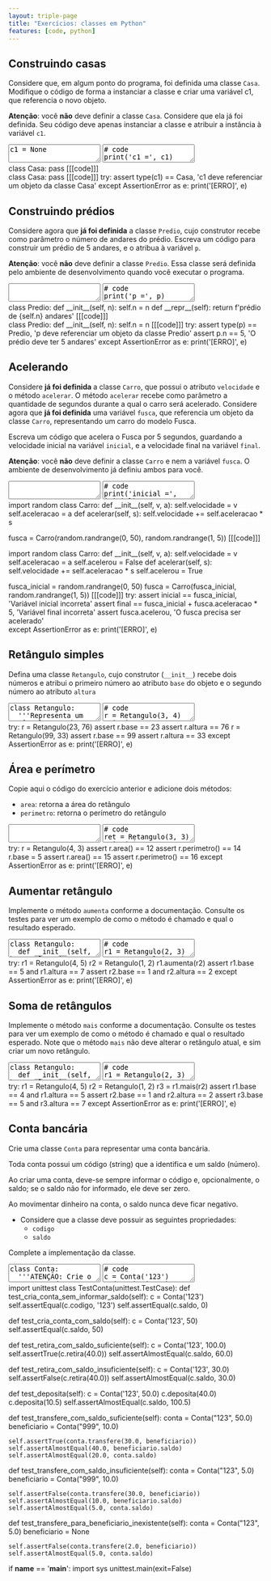 ```yaml
---
layout: triple-page
title: "Exercícios: classes em Python"
features: [code, python]
---
```


## Construindo casas

Considere que, em algum ponto do programa, foi definida uma classe `Casa`. Modifique o código de forma a instanciar a classe e criar uma variável c1, que referencia o novo objeto.

**Atenção**: você **não** deve definir a classe `Casa`. Considere que ela já foi definida. Seu código deve apenas instanciar a classe e atribuir a instância à variável `c1`.

<textarea class="code lang-python">
c1 = None
</textarea>

<textarea class="stdin">
# code
print('c1 =', c1)
</textarea>

<div class="runtemplate">
class Casa:
  pass
[[[code]]]
</div>

<div class="testcode">
class Casa:
  pass
[[[code]]]
try:
  assert type(c1) == Casa, 'c1 deve referenciar um objeto da classe Casa'
except AssertionError as e:
  print('[ERRO]', e)
</div>

## Construindo prédios

Considere agora que **já foi definida** a classe `Predio`, cujo construtor recebe como parâmetro o número de andares do prédio. Escreva um código para construir um prédio de 5 andares, e o atribua à variável `p`.

**Atenção**: você **não** deve definir a classe `Predio`. Essa classe será definida pelo ambiente de desenvolvimento quando você executar o programa.

<textarea class="code lang-python">
</textarea>

<textarea class="stdin">
# code
print('p =', p)
</textarea>

<div class="runtemplate">
class Predio:
  def __init__(self, n):
    self.n = n
  def __repr__(self):
    return f'prédio de {self.n} andares'
[[[code]]]
</div>

<div class="testcode">
class Predio:
  def __init__(self, n):
    self.n = n
[[[code]]]
try:
  assert type(p) == Predio, 'p deve referenciar um objeto da classe Predio'
  assert p.n == 5, 'O prédio deve ter 5 andares'
except AssertionError as e:
  print('[ERRO]', e)
</div>

## Acelerando

Considere **já foi definida** a classe `Carro`, que possui o atributo `velocidade` e o método `acelerar`. O método `acelerar` recebe como parâmetro a quantidade de segundos durante a qual o carro será acelerado. Considere agora que **já foi definida** uma variável `fusca`, que referencia um objeto da classe `Carro`, representando um carro do modelo Fusca.

Escreva um código que acelera o Fusca por 5 segundos, guardando a velocidade inicial na variável `inicial`, e a velocidade final na variável `final`.

**Atenção**: você **não** deve definir a classe `Carro` e nem a variável `fusca`. O ambiente de desenvolvimento já definiu ambos para você.

<textarea class="code lang-python">
</textarea>

<textarea class="stdin">
# code
print('inicial =', inicial)
print('final =', final)
</textarea>

<div class="runtemplate">
import random
class Carro:
  def __init__(self, v, a):
    self.velocidade = v
    self.aceleracao = a
  def acelerar(self, s):
    self.velocidade += self.aceleracao * s

fusca = Carro(random.randrange(0, 50), random.randrange(1, 5))
[[[code]]]
</div>

<div class="testcode">
import random
class Carro:
  def __init__(self, v, a):
    self.velocidade = v
    self.aceleracao = a
    self.acelerou = False
  def acelerar(self, s):
    self.velocidade += self.aceleracao * s
    self.acelerou = True

fusca_inicial = random.randrange(0, 50)
fusca = Carro(fusca_inicial, random.randrange(1, 5))
[[[code]]]
try:
  assert inicial == fusca_inicial, 'Variável inicial incorreta'
  assert final == fusca_inicial + fusca.aceleracao * 5, 'Variável final incorreta'
  assert fusca.acelerou, 'O fusca precisa ser acelerado'  
except AssertionError as e:
  print('[ERRO]', e)
</div>

## Retângulo simples

Defina uma classe `Retangulo`, cujo construtor (`__init__`) recebe dois números e atribui o primeiro número ao atributo `base` do objeto e o segundo número ao atributo `altura`

<textarea class="code lang-python">
class Retangulo:
  '''Representa um retângulo, com base e altura'''

  def __init__(self, b, a):
    '''
    Altera base e altura para os
    valores fornecidos como parâmetro
    '''
</textarea>

<textarea class="stdin">
# code
r = Retangulo(3, 4)
print('Base: ', r.base)
print('Altura: ', r.altura)
</textarea>


<div class="testcode">
try:  
  r = Retangulo(23, 76)
  assert r.base == 23
  assert r.altura == 76
  r = Retangulo(99, 33)
  assert r.base == 99
  assert r.altura == 33
except AssertionError as e:
  print('[ERRO]', e)
</div>

</textarea>

## Área e perímetro

Copie aqui o código do exercício anterior e adicione dois métodos:

- `area`: retorna a área do retângulo
- `perimetro`: retorna o perímetro do retângulo

<textarea class="code lang-python">
</textarea>

<textarea class="stdin">
# code
ret = Retangulo(3, 3)
print('Área: ', ret.area())
print('Perímetro: ', ret.perimetro())
</textarea>

<div class="testcode">
try:
  r = Retangulo(4, 3)
  assert r.area() == 12
  assert r.perimetro() == 14
  r.base = 5
  assert r.area() == 15
  assert r.perimetro() == 16
except AssertionError as e:
  print('[ERRO]', e)
</div>

## Aumentar retângulo

Implemente o método `aumenta` conforme a documentação. Consulte os testes para ver um exemplo de como o método é chamado e qual o resultado esperado.

<textarea class="code lang-python">
class Retangulo:
  def __init__(self, base, altura):
    self.base = base
    self.altura = altura
  def aumenta(self, outro):
    '''
    Redimensiona este retângulo, cujas dimensões
    passam a ser a soma das suas dimensões originais
    com as dimensões de outro retângulo, passado
    como parâmetro
    '''

    
</textarea>

<textarea class="stdin">
# code
r1 = Retangulo(2, 3)
r2 = Retangulo(1, 2)
r1.aumenta(r2)
print('Base: ', r1.base) # 3
print('Altura: ', r1.altura) # 5
</textarea>

<div class="testcode">
try:
  r1 = Retangulo(4, 5)
  r2 = Retangulo(1, 2)
  r1.aumenta(r2)
  assert r1.base == 5 and r1.altura == 7
  assert r2.base == 1 and r2.altura == 2
except AssertionError as e:
  print('[ERRO]', e)
</div>

## Soma de retângulos

Implemente o método `mais` conforme a documentação. Consulte os testes para ver um exemplo de como o método é chamado e qual o resultado esperado. Note que o método `mais` não deve alterar o retângulo atual, e sim criar um novo retângulo.

<textarea class="code lang-python">
class Retangulo:
  def __init__(self, base, altura):
    self.base = base
    self.altura = altura
  def mais(self, outro):
    '''
    Retorna um novo retângulo, cujas dimensões são
    a soma das dimensões deste retângulo com as
    dimensões de outro retângulo, passado como
    parâmetro
    '''

</textarea>

<textarea class="stdin">
# code
r1 = Retangulo(2, 3)
r2 = Retangulo(1, 2)
r = r1.mais(r2)
print('Base: ', r.base) # 3
print('Altura: ', r.altura) # 5
</textarea>


<div class="testcode">
try:
  r1 = Retangulo(4, 5)
  r2 = Retangulo(1, 2)
  r3 = r1.mais(r2)
  assert r1.base == 4 and r1.altura == 5
  assert r2.base == 1 and r2.altura == 2
  assert r3.base == 5 and r3.altura == 7
except AssertionError as e:
  print('[ERRO]', e)
</div>

## Conta bancária

Crie uma classe `Conta` para representar uma conta bancária.

Toda conta possui um código (string) que a identifica e um saldo (número).

Ao criar uma conta, deve-se sempre informar o código e, opcionalmente, o saldo; se o saldo não for informado, ele deve ser zero.

Ao movimentar dinheiro na conta, o saldo nunca deve ficar negativo.

+ Considere que a classe deve possuir as seguintes propriedades:
  - `codigo`
  - `saldo`

Complete a implementação da classe.

<textarea class="code lang-python">
class Conta:
  '''ATENÇÃO: Crie o construtor da classe'''

  def deposita(self, quantia):
    '''
    Adiciona a quantia ao saldo da conta.
    :param quantia: quantia a ser depositada
    '''
  
  def retira(self, quantia):
    '''
    Subtrai a quantia do saldo da conta, a menos que o saldo seja insuficiente
    (isto é, menor que a quantia).
    :param quantia: quantia a ser retirada
    :return: `True` se a quantia foi retirada, `False` caso contrário
    '''
  
  def transfere(self, quantia, beneficiario):
    '''
    Transfere a quantia da conta atual para a conta do beneficiário,
    a menos que o saldo da conta atual seja insuficiente (ou ainda se
    o parâmetro `beneficiario` for `None`). 
    :param quantia: quantia a ser retirada
    :param beneficiario: conta do beneficiário
    :return: `True` se a transferência foi realizada, `False` caso contrário
    '''



</textarea>

<textarea class="stdin">
# code
c = Conta('123')
c.deposita(50.0)
print(c.retira(20.0)) # True
print(c.saldo) # 30.0

outra = Conta('456')
print(c.transfere(30.0, outra)) # True
print(c.saldo) # 0.0
print(outra.saldo) # 30.0
</textarea>


<div class="testcode">
import unittest
class TestConta(unittest.TestCase):
  def test_cria_conta_sem_informar_saldo(self):
    c = Conta('123')
    self.assertEqual(c.codigo, '123')
    self.assertEqual(c.saldo, 0)

  def test_cria_conta_com_saldo(self):
    c = Conta('123', 50)
    self.assertEqual(c.saldo, 50)
  
  def test_retira_com_saldo_suficiente(self):
    c = Conta('123', 100.0)
    self.assertTrue(c.retira(40.0))
    self.assertAlmostEqual(c.saldo, 60.0)
  
  def test_retira_com_saldo_insuficiente(self):
    c = Conta('123', 30.0)
    self.assertFalse(c.retira(40.0))
    self.assertAlmostEqual(c.saldo, 30.0)

  def test_deposita(self):
    c = Conta('123', 50.0)
    c.deposita(40.0)
    c.deposita(10.5)
    self.assertAlmostEqual(c.saldo, 100.5)
  
  def test_transfere_com_saldo_suficiente(self):
    conta = Conta("123", 50.0)
    beneficiario = Conta("999", 10.0)
    
    self.assertTrue(conta.transfere(30.0, beneficiario))
    self.assertAlmostEqual(40.0, beneficiario.saldo)
    self.assertAlmostEqual(20.0, conta.saldo)

  def test_transfere_com_saldo_insuficiente(self):
    conta = Conta("123", 5.0)
    beneficiario = Conta("999", 10.0)
    
    self.assertFalse(conta.transfere(30.0, beneficiario))
    self.assertAlmostEqual(10.0, beneficiario.saldo)
    self.assertAlmostEqual(5.0, conta.saldo)

  
  def test_transfere_para_beneficiario_inexistente(self):
    conta = Conta("123", 5.0)
    beneficiario = None
    
    self.assertFalse(conta.transfere(2.0, beneficiario))
    self.assertAlmostEqual(5.0, conta.saldo)

if __name__ == '__main__':
  import sys
  unittest.main(exit=False)
</div>

